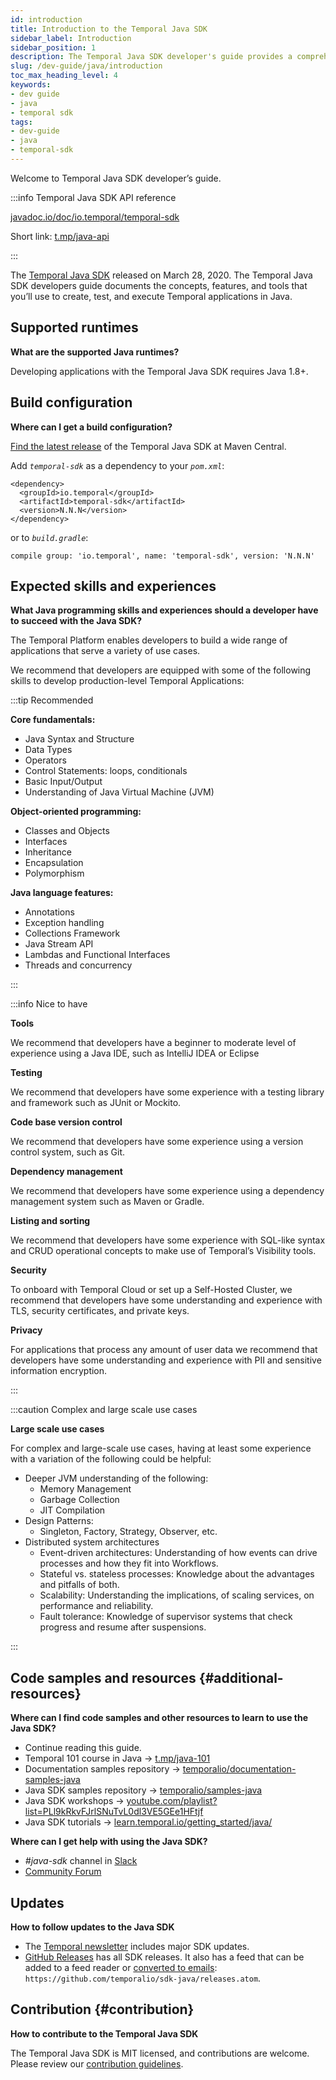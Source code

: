 ```yaml
---
id: introduction
title: Introduction to the Temporal Java SDK
sidebar_label: Introduction
sidebar_position: 1
description: The Temporal Java SDK developer's guide provides a comprehensive overview of the structures, primitives, and features used in Temporal Application development.
slug: /dev-guide/java/introduction
toc_max_heading_level: 4
keywords:
- dev guide
- java
- temporal sdk
tags:
- dev-guide
- java
- temporal-sdk
---
```


<!-- THIS FILE IS GENERATED. DO NOT EDIT THIS FILE DIRECTLY -->

Welcome to Temporal Java SDK developer’s guide.

:::info Temporal Java SDK API reference

[javadoc.io/doc/io.temporal/temporal-sdk](https://www.javadoc.io/doc/io.temporal/temporal-sdk/latest/index.html)

Short link: [t.mp/java-api](https://t.mp/java-api)

:::

The [Temporal Java SDK](https://github.com/temporalio/sdk-java) released on March 28, 2020.
The Temporal Java SDK developers guide documents the concepts, features, and tools that you’ll use to create, test, and execute Temporal applications in Java.

## Supported runtimes

**What are the supported Java runtimes?**

Developing applications with the Temporal Java SDK requires Java 1.8+.

## Build configuration

**Where can I get a build configuration?**

[Find the latest release](https://search.maven.org/artifact/io.temporal/temporal-sdk) of the Temporal Java SDK at Maven Central.

Add _`temporal-sdk`_ as a dependency to your _`pom.xml`_:

```
<dependency>
  <groupId>io.temporal</groupId>
  <artifactId>temporal-sdk</artifactId>
  <version>N.N.N</version>
</dependency>
```

or to _`build.gradle`_:

```
compile group: 'io.temporal', name: 'temporal-sdk', version: 'N.N.N'
```

## Expected skills and experiences

**What Java programming skills and experiences should a developer have to succeed with the Java SDK?**

The Temporal Platform enables developers to build a wide range of applications that serve a variety of use cases.

We recommend that developers are equipped with some of the following skills to develop production-level Temporal Applications:

:::tip Recommended

**Core fundamentals:**

- Java Syntax and Structure
- Data Types
- Operators
- Control Statements: loops, conditionals
- Basic Input/Output
- Understanding of Java Virtual Machine (JVM)

**Object-oriented programming:**

- Classes and Objects
- Interfaces
- Inheritance
- Encapsulation
- Polymorphism

**Java language features:**

- Annotations
- Exception handling
- Collections Framework
- Java Stream API
- Lambdas and Functional Interfaces
- Threads and concurrency

:::

:::info Nice to have

**Tools**

We recommend that developers have a beginner to moderate level of experience using a Java IDE, such as IntelliJ IDEA or Eclipse

**Testing**

We recommend that developers have some experience with a testing library and framework such as JUnit or Mockito.

**Code base version control**

We recommend that developers have some experience using a version control system, such as Git.

**Dependency management**

We recommend that developers have some experience using a dependency management system such as Maven or Gradle.

**Listing and sorting**

We recommend that developers have some experience with SQL-like syntax and CRUD operational concepts to make use of Temporal’s Visibility tools.

**Security**

To onboard with Temporal Cloud or set up a Self-Hosted Cluster, we recommend that developers have some understanding and experience with TLS, security certificates, and private keys.

**Privacy**

For applications that process any amount of user data we recommend that developers have some understanding and experience with PII and sensitive information encryption.

:::

:::caution Complex and large scale use cases

**Large scale use cases**

For complex and large-scale use cases, having at least some experience with a variation of the following could be helpful:

- Deeper JVM understanding of the following:
  - Memory Management
  - Garbage Collection
  - JIT Compilation
- Design Patterns:
  - Singleton, Factory, Strategy, Observer, etc.
- Distributed system architectures
  - Event-driven architectures: Understanding of how events can drive processes and how they fit into Workflows.
  - Stateful vs. stateless processes: Knowledge about the advantages and pitfalls of both.
  - Scalability: Understanding the implications, of scaling services, on performance and reliability.
  - Fault tolerance: Knowledge of supervisor systems that check progress and resume after suspensions.

:::

## Code samples and resources {#additional-resources}

**Where can I find code samples and other resources to learn to use the Java SDK?**

- Continue reading this guide.
- Temporal 101 course in Java → [t.mp/java-101](https://t.mp/java-101)
- Documentation samples repository → [temporalio/documentation-samples-java](https://github.com/temporalio/documentation-samples-java)
- Java SDK samples repository → [temporalio/samples-java](https://github.com/temporalio/samples-java)
- Java SDK workshops → [youtube.com/playlist?list=PLl9kRkvFJrlSNuTvL0dl3VE5GEe1HFtjf](https://www.youtube.com/playlist?list=PLl9kRkvFJrlSNuTvL0dl3VE5GEe1HFtjf)
- Java SDK tutorials → [learn.temporal.io/getting_started/java/](https://learn.temporal.io/getting_started/java/)

**Where can I get help with using the Java SDK?**

- _#java-sdk_ channel in [Slack](https://t.mp/slack)
- [Community Forum](https://community.temporal.io/tag/java-sdk)

## Updates

**How to follow updates to the Java SDK**

- The [Temporal newsletter](https://t.mp/news) includes major SDK updates.
- [GitHub Releases](https://github.com/temporalio/sdk-java/releases) has all SDK releases. It also has a feed that can be added to a feed reader or [converted to emails](https://blogtrottr.com/): `https://github.com/temporalio/sdk-java/releases.atom`.

## Contribution {#contribution}

**How to contribute to the Temporal Java SDK**

The Temporal Java SDK is MIT licensed, and contributions are welcome.
Please review our [contribution guidelines](https://github.com/temporalio/sdk-java/blob/master/CONTRIBUTING.md).
